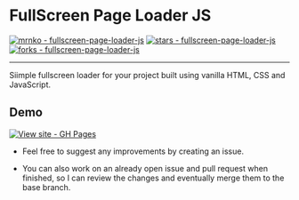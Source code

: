 # FullScreen Page Loader JS

[![mrnko - fullscreen-page-loader-js](https://img.shields.io/static/v1?label=mrnko&message=fullscreen-page-loader-js&color=blue&logo=github)](https://github.com/mrnko/fullscreen-page-loader-js "Go to GitHub repo")
[![stars - fullscreen-page-loader-js](https://img.shields.io/github/stars/mrnko/fullscreen-page-loader-js?style=social)](https://github.com/mrnko/fullscreen-page-loader-js)
[![forks - fullscreen-page-loader-js](https://img.shields.io/github/forks/mrnko/fullscreen-page-loader-js?style=social)](https://github.com/mrnko/fullscreen-page-loader-js)

---

Siimple fullscreen loader for your project built using vanilla HTML, CSS and JavaScript.

## Demo

[![View site - GH Pages](https://img.shields.io/badge/View_site-GH_Pages-2ea44f?style=for-the-badge)](https://mrnko.github.io/fullscreen-page-loader-js/)

- Feel free to suggest any improvements by creating an issue.

- You can also work on an already open issue and pull request when finished, so I can review the changes and eventually merge them to the base branch.
